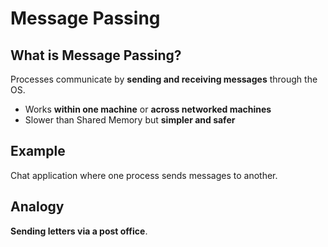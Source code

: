 # Message Passing

## What is Message Passing?
Processes communicate by **sending and receiving messages** through the OS.

- Works **within one machine** or **across networked machines**
- Slower than Shared Memory but **simpler and safer**

## Example
Chat application where one process sends messages to another.

## Analogy
**Sending letters via a post office**.

